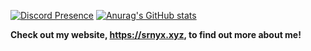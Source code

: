 [![Discord Presence](https://lanyard.cnrad.dev/api/242385234992037888?idleMessage=Check%20out%20my%20website:%20srnyx.xyz)](https://srnyx.xyz)
[![Anurag's GitHub stats](https://github-readme-stats.vercel.app/api?username=srnyx&show_icons=true&theme=github_dark)](https://github.com/anuraghazra/github-readme-stats)

**Check out my website, https://srnyx.xyz, to find out more about me!**

